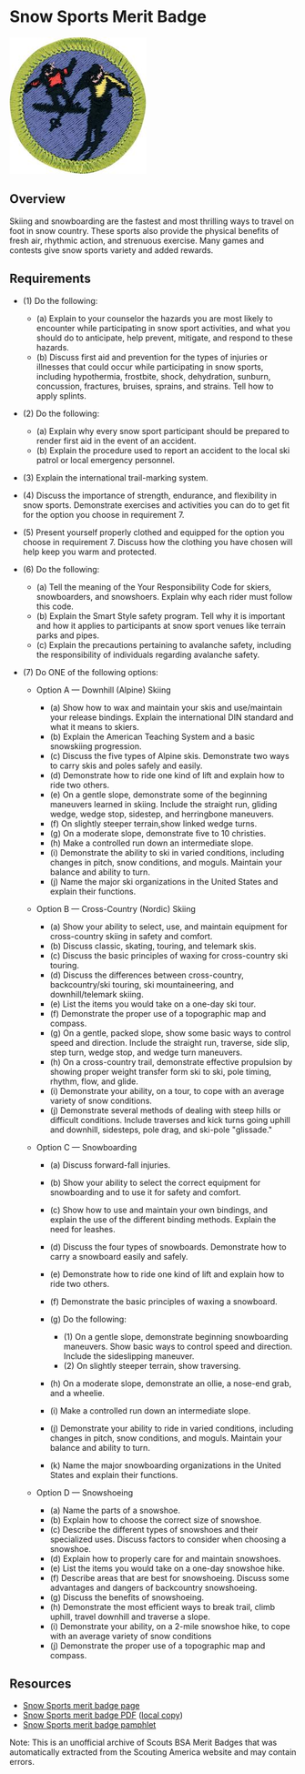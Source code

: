 

# Snow Sports Merit Badge

![Snow Sports Merit Badge](images/snow-sports-merit-badge.jpg)

## Overview



Skiing and snowboarding are the fastest and most thrilling ways to travel on foot in snow country. These sports also provide the physical benefits of fresh air, rhythmic action, and strenuous exercise. Many games and contests give snow sports variety and added rewards.

## Requirements

* (1) Do the following:
    * (a) Explain to your counselor the hazards you are most likely to encounter while participating in snow sport activities, and what you should do to anticipate, help prevent, mitigate, and respond to these hazards.
    * (b) Discuss first aid and prevention for the types of injuries or illnesses that could occur while participating in snow sports, including hypothermia, frostbite, shock, dehydration, sunburn, concussion, fractures, bruises, sprains, and strains. Tell how to apply splints.


* (2) Do the following:
    * (a) Explain why every snow sport participant should be prepared to render first aid in the event of an accident.
    * (b) Explain the procedure used to report an accident to the local ski patrol or local emergency personnel.


* (3) Explain the international trail-marking system.
* (4) Discuss the importance of strength, endurance, and flexibility in snow sports. Demonstrate exercises and activities you can do to get fit for the option you choose in requirement 7.
* (5) Present yourself properly clothed and equipped for the option you choose in requirement 7. Discuss how the clothing you have chosen will help keep you warm and protected.
* (6) Do the following:
    * (a) Tell the meaning of the Your Responsibility Code for skiers, snowboarders, and snowshoers. Explain why each rider must follow this code.
    * (b) Explain the Smart Style safety program. Tell why it is important and how it applies to participants at snow sport venues like terrain parks and pipes.
    * (c) Explain the precautions pertaining to avalanche safety, including the responsibility of individuals regarding avalanche safety.


* (7) Do ONE of the following options:
    * Option A — Downhill (Alpine) Skiing
        * (a) Show how to wax and maintain your skis and use/maintain your release bindings. Explain the international DIN standard and what it means to skiers.
        * (b) Explain the American Teaching System and a basic snowskiing progression.
        * (c) Discuss the five types of Alpine skis. Demonstrate two ways to carry skis and poles safely and easily.
        * (d) Demonstrate how to ride one kind of lift and explain how to ride two others.
        * (e) On a gentle slope, demonstrate some of the beginning maneuvers learned in skiing. Include the straight run, gliding wedge, wedge stop, sidestep, and herringbone maneuvers.
        * (f) On slightly steeper terrain,show linked wedge turns.
        * (g) On a moderate slope, demonstrate five to 10 christies.
        * (h) Make a controlled run down an intermediate slope.
        * (i) Demonstrate the ability to ski in varied conditions, including changes in pitch, snow conditions, and moguls. Maintain your balance and ability to turn.
        * (j) Name the major ski organizations in the United States and explain their functions.


    * Option B — Cross-Country (Nordic) Skiing
        * (a) Show your ability to select, use, and maintain equipment for cross-country skiing in safety and comfort.
        * (b) Discuss classic, skating, touring, and telemark skis.
        * (c) Discuss the basic principles of waxing for cross-country ski touring.
        * (d) Discuss the differences between cross-country, backcountry/ski touring, ski mountaineering, and downhill/telemark skiing.
        * (e) List the items you would take on a one-day ski tour.
        * (f) Demonstrate the proper use of a topographic map and compass.
        * (g) On a gentle, packed slope, show some basic ways to control speed and direction. Include the straight run, traverse, side slip, step turn, wedge stop, and wedge turn maneuvers.
        * (h) On a cross-country trail, demonstrate effective propulsion by showing proper weight transfer form ski to ski, pole timing, rhythm, flow, and glide.
        * (i) Demonstrate your ability, on a tour, to cope with an average variety of snow conditions.
        * (j) Demonstrate several methods of dealing with steep hills or difficult conditions. Include traverses and kick turns going uphill and downhill, sidesteps, pole drag, and ski-pole "glissade."


    * Option C — Snowboarding
        * (a) Discuss forward-fall injuries.
        * (b) Show your ability to select the correct equipment for snowboarding and to use it for safety and comfort.
        * (c) Show how to use and maintain your own bindings, and explain the use of the different binding methods. Explain the need for leashes.
        * (d) Discuss the four types of snowboards. Demonstrate how to carry a snowboard easily and safely.
        * (e) Demonstrate how to ride one kind of lift and explain how to ride two others.
        * (f) Demonstrate the basic principles of waxing a snowboard.
        * (g) Do the following:
            * (1) On a gentle slope, demonstrate beginning snowboarding maneuvers. Show basic ways to control speed and direction. Include the sideslipping maneuver.
            * (2) On slightly steeper terrain, show traversing.


        * (h) On a moderate slope, demonstrate an ollie, a nose-end grab, and a wheelie.
        * (i) Make a controlled run down an intermediate slope.
        * (j) Demonstrate your ability to ride in varied conditions, including changes in pitch, snow conditions, and moguls. Maintain your balance and ability to turn.
        * (k) Name the major snowboarding organizations in the United States and explain their functions.


    * Option D — Snowshoeing
        * (a) Name the parts of a snowshoe.
        * (b) Explain how to choose the correct size of snowshoe.
        * (c) Describe the different types of snowshoes and their specialized uses. Discuss factors to consider when choosing a snowshoe.
        * (d) Explain how to properly care for and maintain snowshoes.
        * (e) List the items you would take on a one-day snowshoe hike.
        * (f) Describe areas that are best for snowshoeing. Discuss some advantages and dangers of backcountry snowshoeing.
        * (g) Discuss the benefits of snowshoeing.
        * (h) Demonstrate the most efficient ways to break trail, climb uphill, travel downhill and traverse a slope.
        * (i) Demonstrate your ability, on a 2-mile snowshoe hike, to cope with an average variety of snow conditions
        * (j) Demonstrate the proper use of a topographic map and compass.






## Resources

- [Snow Sports merit badge page](https://www.scouting.org/merit-badges/snow-sports/)
- [Snow Sports merit badge PDF](https://filestore.scouting.org/filestore/Merit_Badge_ReqandRes/Pamphlets/Snow%20Sports_2024.pdf) ([local copy](files/snow-sports-merit-badge.pdf))
- [Snow Sports merit badge pamphlet](https://www.scoutshop.org/mbp-snow-sports-656882.html)

Note: This is an unofficial archive of Scouts BSA Merit Badges that was automatically extracted from the Scouting America website and may contain errors.
